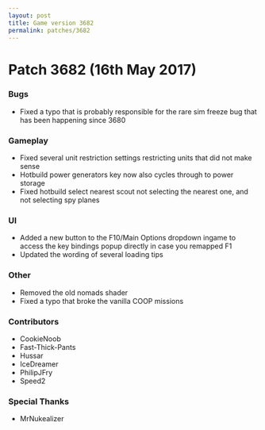 ```yaml
---
layout: post
title: Game version 3682
permalink: patches/3682
---
```


# Patch 3682 (16th May 2017)

### Bugs

- Fixed a typo that is probably responsible for the rare sim freeze bug that has been happening since 3680

### Gameplay

- Fixed several unit restriction settings restricting units that did not make sense
- Hotbuild power generators key now also cycles through to power storage
- Fixed hotbuild select nearest scout not selecting the nearest one, and not selecting spy planes

### UI

- Added a new button to the F10/Main Options dropdown ingame to access the key bindings popup directly in case you remapped F1
- Updated the wording of several loading tips

### Other

- Removed the old nomads shader
- Fixed a typo that broke the vanilla COOP missions

### Contributors

- CookieNoob
- Fast-Thick-Pants
- Hussar
- IceDreamer
- PhilipJFry
- Speed2

### Special Thanks

- MrNukealizer
